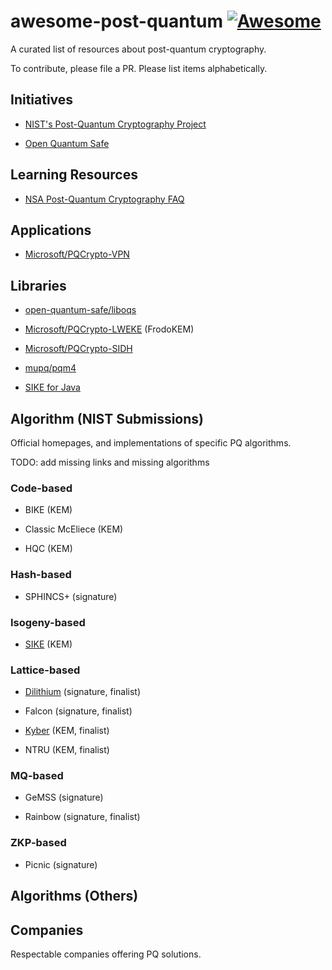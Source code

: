 # awesome-post-quantum [![Awesome](https://cdn.rawgit.com/sindresorhus/awesome/d7305f38d29fed78fa85652e3a63e154dd8e8829/media/badge.svg)](https://github.com/sindresorhus/awesome)

A curated list of resources about post-quantum cryptography.

To contribute, please file a PR. Please list items alphabetically.

## Initiatives

* [NIST's Post-Quantum Cryptography
  Project](https://csrc.nist.gov/projects/post-quantum-cryptography)

* [Open Quantum Safe](https://openquantumsafe.org/)

## Learning Resources

* [NSA Post-Quantum Cryptography FAQ](https://media.defense.gov/2021/Aug/04/2002821837/-1/-1/1/Quantum_FAQs_20210804.PDF)

## Applications

* [Microsoft/PQCrypto-VPN](https://github.com/Microsoft/PQCrypto-VPN)

## Libraries

* [open-quantum-safe/liboqs](https://github.com/open-quantum-safe/liboqs)

* [Microsoft/PQCrypto-LWEKE](https://github.com/Microsoft/PQCrypto-LWEKE) (FrodoKEM)

* [Microsoft/PQCrypto-SIDH](https://github.com/Microsoft/PQCrypto-SIDH)

* [mupq/pqm4](https://github.com/mupq/pqm4)

* [SIKE for Java](https://github.com/wultra/sike-java)

## Algorithm (NIST Submissions)

Official homepages, and implementations of specific PQ algorithms.

TODO: add missing links and missing algorithms

### Code-based

* BIKE (KEM)

* Classic McEliece (KEM)

* HQC (KEM)

### Hash-based

* SPHINCS+ (signature)

### Isogeny-based

* [SIKE](https://sike.org/) (KEM)

### Lattice-based

* [Dilithium](https://pq-crystals.org/dilithium/) (signature, finalist)

* Falcon (signature, finalist)

* [Kyber](https://pq-crystals.org/kyber) (KEM, finalist)

* NTRU (KEM, finalist)


### MQ-based

* GeMSS (signature)

* Rainbow (signature, finalist)

### ZKP-based

* Picnic (signature)



## Algorithms (Others)

## Companies

Respectable companies offering PQ solutions.
